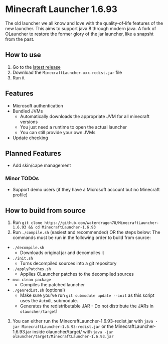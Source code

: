 # Minecraft Launcher 1.6.93
The old launcher we all know and love with the quality-of-life features of the new launcher. This aims to support java 8 through modern java. A fork of OLauncher to restore the former glory of the jar launcher, like a snapsht from the past.

## How to use
1. Go to the [latest release](https://github.com/waterdragon78/MinecraftLauncher-1.6.93/releases/latest)
2. Download the `MinecraftLauncher-xxx-redist.jar` file
3. Run it

## Features
- Microsoft authentication
- Bundled JVMs
  - Automatically downloads the appropriate JVM for all minecraft versions
  - You just need a runtime to open the actual launcher
  - You can still provide your own JVMs
- Update checking

## Planned Features
- Add skin/cape management

### Minor TODOs
- Support demo users (if they have a Microsoft account but no Minecraft profile)

## How to build from source
1. Run `git clone https://github.com/waterdragon78/MinecraftLauncher-1.6.93 && cd MinecraftLauncher-1.6.93`
2. Run `./compile.sh` (easiest and recommended) OR the steps below:
The commands must be run in the following order to build from source:
- `./decompile.sh`
  - Downloads original jar and decompiles it
- `./init.sh`
  - Turns decompiled sources into a git repository
- `./applyPatches.sh`
  - Applies OLauncher patches to the decompiled sources
- `mvn clean package`
  - Compiles the patched launcher
- `./genredist.sh` (optional)
  - Make sure you've run `git submodule update --init` as this script uses the `AutoOL` submodule.
  - Generates the redistributable JAR - Do not distribute the JARs in `olauncher/target`!
3. You can either run the MinecraftLauncher-1.6.93-redist.jar with `java -jar MinecraftLauncher-1.6.93-redist.jar` or the MinecraftLauncher-1.6.93.jar inside olauncher/target/ with `java -jar olauncher/target/MinecraftLauncher-1.6.93.jar`
